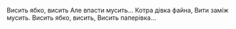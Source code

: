 Висить ябко, висить
Але впасти мусить...
Котра дівка файна,
Вити заміж мусить.
Висить ябко, висить,
Висить паперівка...
